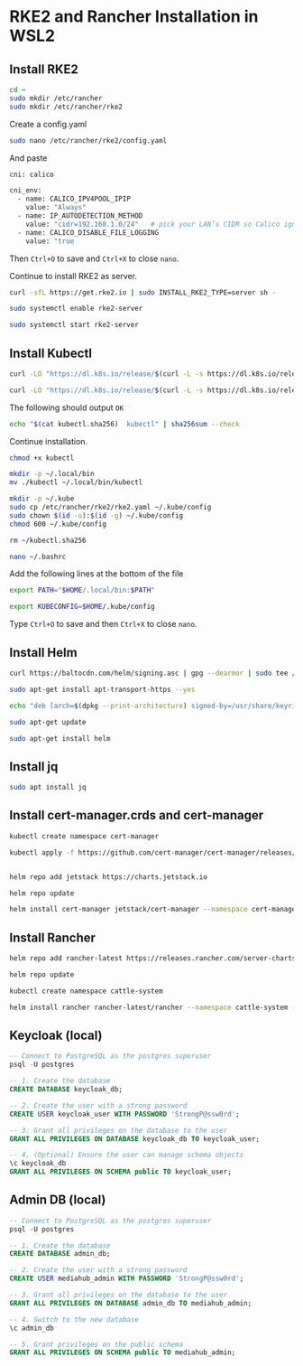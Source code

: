 # RKE2 and Rancher Installation in WSL2

## Install RKE2

```bash
cd ~
sudo mkdir /etc/rancher
sudo mkdir /etc/rancher/rke2
```

Create a config.yaml

```bash
sudo nano /etc/rancher/rke2/config.yaml
```

And paste

```bash
cni: calico

cni_env:
  - name: CALICO_IPV4POOL_IPIP
    value: "Always"
  - name: IP_AUTODETECTION_METHOD
    value: "cidr=192.168.1.0/24"   # pick your LAN’s CIDR so Calico ignores it
  - name: CALICO_DISABLE_FILE_LOGGING
    value: "true
```

Then `Ctrl+O` to save and `Ctrl+X` to close `nano`.

Continue to install RKE2 as server.

```bash
curl -sfL https://get.rke2.io | sudo INSTALL_RKE2_TYPE=server sh -

sudo systemctl enable rke2-server

sudo systemctl start rke2-server
```

## Install Kubectl

```bash
curl -LO "https://dl.k8s.io/release/$(curl -L -s https://dl.k8s.io/release/stable.txt)/bin/linux/amd64/kubectl"

curl -LO "https://dl.k8s.io/release/$(curl -L -s https://dl.k8s.io/release/stable.txt)/bin/linux/amd64/kubectl.sha256"
```

The following should output `OK`

```bash
echo "$(cat kubectl.sha256)  kubectl" | sha256sum --check
```

Continue installation.

```bash
chmod +x kubectl

mkdir -p ~/.local/bin
mv ./kubectl ~/.local/bin/kubectl

mkdir -p ~/.kube
sudo cp /etc/rancher/rke2/rke2.yaml ~/.kube/config
sudo chown $(id -u):$(id -g) ~/.kube/config
chmod 600 ~/.kube/config

rm ~/kubectl.sha256

nano ~/.bashrc
```

Add the following lines at the bottom of the file

```bash
export PATH="$HOME/.local/bin:$PATH"

export KUBECONFIG=$HOME/.kube/config
```

Type `Ctrl+O` to save and then `Ctrl+X` to close `nano`.

## Install Helm

```bash
curl https://baltocdn.com/helm/signing.asc | gpg --dearmor | sudo tee /usr/share/keyrings/helm.gpg > /dev/null

sudo apt-get install apt-transport-https --yes

echo "deb [arch=$(dpkg --print-architecture) signed-by=/usr/share/keyrings/helm.gpg] https://baltocdn.com/helm/stable/debian/ all main" | sudo tee /etc/apt/sources.list.d/helm-stable-debian.list

sudo apt-get update

sudo apt-get install helm
```

## Install jq

```bash
sudo apt install jq
```

## Install cert-manager.crds and cert-manager

```bash
kubectl create namespace cert-manager

kubectl apply -f https://github.com/cert-manager/cert-manager/releases/download/v1.18.2/cert-manager.crds.yaml


helm repo add jetstack https://charts.jetstack.io

helm repo update

helm install cert-manager jetstack/cert-manager --namespace cert-manager --version v1.18.2 --set installCRDs=false --wait
```

## Install Rancher

```bash
helm repo add rancher-latest https://releases.rancher.com/server-charts/latest

helm repo update

kubectl create namespace cattle-system

helm install rancher rancher-latest/rancher --namespace cattle-system --set hostname=rancher.local --set replicas=1
```

## Keycloak (local)

```sql
-- Connect to PostgreSQL as the postgres superuser
psql -U postgres

-- 1. Create the database
CREATE DATABASE keycloak_db;

-- 2. Create the user with a strong password
CREATE USER keycloak_user WITH PASSWORD 'StrongP@ssw0rd';

-- 3. Grant all privileges on the database to the user
GRANT ALL PRIVILEGES ON DATABASE keycloak_db TO keycloak_user;

-- 4. (Optional) Ensure the user can manage schema objects
\c keycloak_db
GRANT ALL PRIVILEGES ON SCHEMA public TO keycloak_user;
```


## Admin DB (local)
```sql
-- Connect to PostgreSQL as the postgres superuser
psql -U postgres

-- 1. Create the database
CREATE DATABASE admin_db;

-- 2. Create the user with a strong password
CREATE USER mediahub_admin WITH PASSWORD 'StrongP@ssw0rd';

-- 3. Grant all privileges on the database to the user
GRANT ALL PRIVILEGES ON DATABASE admin_db TO mediahub_admin;

-- 4. Switch to the new database
\c admin_db

-- 5. Grant privileges on the public schema
GRANT ALL PRIVILEGES ON SCHEMA public TO mediahub_admin;
```

